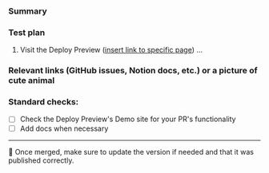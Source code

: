<!--Please tag yourself as the Assignee and netlify/frameworks as the Reviewer -->

### Summary

<!-- Provide a brief summary of the change. -->

### Test plan

1. Visit the Deploy Preview ([insert link to specific page]()) ...

### Relevant links (GitHub issues, Notion docs, etc.) or a picture of cute animal

### Standard checks:

<!-- Please delete any options that reviewers shouldn't check. -->

- [ ] Check the Deploy Preview's Demo site for your PR's functionality
- [ ] Add docs when necessary

---

🧪 Once merged, make sure to update the version if needed and that it was published correctly.
